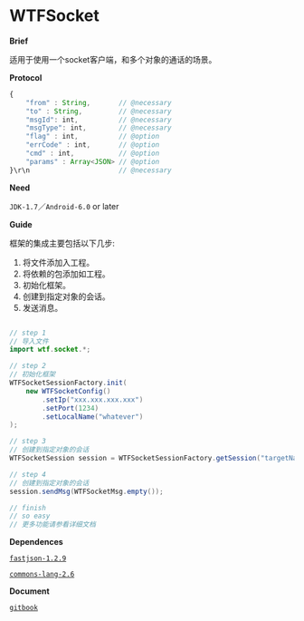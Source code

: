 # WTFSocket

**Brief**

适用于使用一个socket客户端，和多个对象的通话的场景。

**Protocol**

```js
{
    "from" : String,       // @necessary
    "to" : String,         // @necessary
    "msgId": int,          // @necessary
    "msgType": int,        // @necessary
    "flag" : int,          // @option
    "errCode" : int,       // @option
    "cmd" : int,           // @option
    "params" : Array<JSON> // @option
}\r\n                      // @necessary

```

**Need**

`JDK-1.7`／`Android-6.0` or later

**Guide**

框架的集成主要包括以下几步:

1. 将文件添加入工程。
2. 将依赖的包添加如工程。
3. 初始化框架。
4. 创建到指定对象的会话。
5. 发送消息。

```java

// step 1
// 导入文件
import wtf.socket.*;

// step 2
// 初始化框架
WTFSocketSessionFactory.init(
    new WTFSocketConfig()
        .setIp("xxx.xxx.xxx.xxx")
        .setPort(1234)
        .setLocalName("whatever")
);

// step 3
// 创建到指定对象的会话
WTFSocketSession session = WTFSocketSessionFactory.getSession("targetName");

// step 4
// 创建到指定对象的会话
session.sendMsg(WTFSocketMsg.empty()); 

// finish
// so easy
// 更多功能请参看详细文档

```

**Dependences**

[`fastjson-1.2.9`](http://mvnrepository.com/artifact/com.alibaba/fastjson/1.2.9)

[`commons-lang-2.6`](http://mvnrepository.com/artifact/commons-lang/commons-lang/2.6)

**Document**

[`gitbook`](https://zoutstanding.gitbooks.io/wtfsocket/content/)
